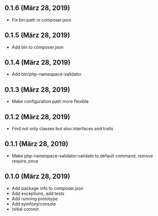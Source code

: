 ## 0.1.6 (März 28, 2019)
  - Fix bin path in composer.json

## 0.1.5 (März 28, 2019)
  - Add bin to composer.json

## 0.1.4 (März 28, 2019)
  - Add bin/php-namespace-validator

## 0.1.3 (März 28, 2019)
  - Make configuration path more flexible

## 0.1.2 (März 28, 2019)
  - Find not only classes but also interfaces and traits

## 0.1.1 (März 28, 2019)
  - Make php-namespace-validator:validate to default command, remove require_once

## 0.1.0 (März 28, 2019)
  - Add package info to composer.json
  - Add exceptions, add tests
  - Add running prototype
  - Add symfony/console
  - Initial commit

